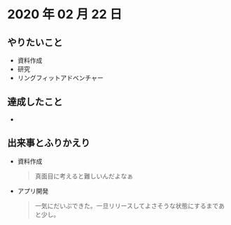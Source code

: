 # 2020 年 02 月 22 日

## やりたいこと

- 資料作成
- 研究
- リングフィットアドベンチャー

## 達成したこと

-

## 出来事とふりかえり

- 資料作成
  > 真面目に考えると難しいんだよなぁ
- アプリ開発
  > 一気にだいぶできた。一旦リリースしてよさそうな状態にするまであと少し。
